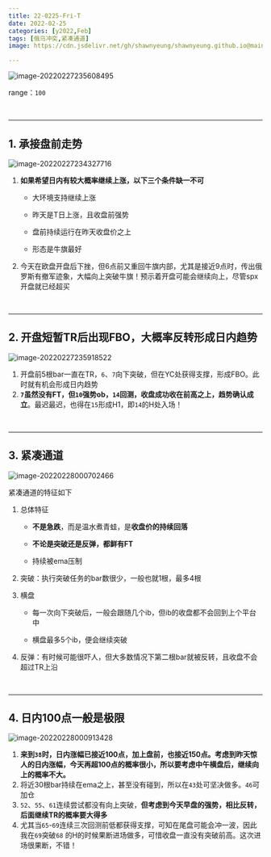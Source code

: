 ```yaml
---
title: 22-0225-Fri-T
date: 2022-02-25
categories: [y2022,Feb]
tags: [俄乌冲突,紧凑通道]
image: https://cdn.jsdelivr.net/gh/shawnyeung/shawnyeung.github.io@main/assets/img/202407220105574.png

---
```


![image-20220227235608495](https://cdn.jsdelivr.net/gh/shawnyeung/shawnyeung.github.io@main/assets/img/202407220105574.png)

range：`100`

<br/>

---

## 1. 承接盘前走势

![image-20220227234327716](https://cdn.jsdelivr.net/gh/shawnyeung/shawnyeung.github.io@master/assets/img/uPic/2022-02-28-01-04.png)

1. **如果希望日内有较大概率继续上涨，以下三个条件缺一不可**

   - 大环境支持继续上涨

   - 昨天是T日上涨，且收盘前强势

   - 盘前持续运行在昨天收盘价之上

   - 形态是牛旗最好

2. 今天在欧盘开盘后下挫，但6点前又重回牛旗内部，尤其是接近9点时，传出俄罗斯有撤军迹象，大幅向上突破牛旗！预示着开盘可能会继续向上，尽管spx开盘就已经超买

<br/>

---

## 2. 开盘短暂TR后出现FBO，大概率反转形成日内趋势

![image-20220227235918522](https://cdn.jsdelivr.net/gh/shawnyeung/shawnyeung.github.io@master/assets/img/uPic/2022-02-27-23-59.png)

1. 开盘前5根bar一直在TR，`6`、`7`向下突破，但在YC处获得支撑，形成FBO。此时就有机会形成日内趋势
2. **`7`虽然没有FT，但`10`强势ob，`14`回测，收盘成功收在前高之上，趋势确认成立**。最迟最迟，也得在`15`形成H1，即`14`的H处入场！

<br/>

---

## 3. 紧凑通道

![image-20220228000702466](https://cdn.jsdelivr.net/gh/shawnyeung/shawnyeung.github.io@master/assets/img/uPic/2022-02-28-00-07.png)

紧凑通道的特征如下

1. 总体特征

   - **不是急跌**，而是温水煮青蛙，是**收盘价的持续回落**

   - **不论是突破还是反弹，都鲜有FT**

   - 持续被ema压制

2. 突破：执行突破任务的bar数很少，一般也就1根，最多4根

3. 横盘

   - 每一次向下突破后，一般会跟随几个ib，但ib的收盘都不会回到上个平台中

   - 横盘最多5个ib，便会继续突破

4. 反弹：有时候可能很吓人，但大多数情况下第二根bar就被反转，且收盘不会超过TR上沿

<br/>

---

## 4. 日内100点一般是极限

![image-20220228000913428](https://cdn.jsdelivr.net/gh/shawnyeung/shawnyeung.github.io@master/assets/img/uPic/2022-02-28-00-09.png)

1. **来到`38`时，日内涨幅已接近100点，加上盘前，也接近150点。考虑到昨天惊人的日内涨幅，今天再超100点的概率很小，所以要考虑中午横盘后，继续向上的概率不大。**
2. 将近30根bar持续在ema之上，甚至没有碰到，所以在`43`处可坚决做多。`46`可加仓
3. `52`、`55`、`61`连续尝试都没有向上突破，**但考虑到今天早盘的强势，相比反转，后面继续TR的概率要大得多**
4. 尤其当`65`-`69`连续三次回测前低都获得支撑，可知在尾盘可能会冲一波，因此我在`69`突破`68` 的H的时候果断进场做多，可惜收盘一直没有突破前高。这次进场很果断，不错！
